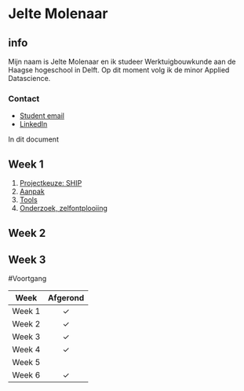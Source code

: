 # Jelte Molenaar

## info
Mijn naam is Jelte Molenaar en ik studeer Werktuigbouwkunde aan de Haagse hogeschool in Delft. Op dit moment 
volg ik de minor Applied Datascience.

### Contact
- [Student email](15084302student.hhs.nl)
- [LinkedIn](https://www.linkedin.com/in/jeltemolenaar/) 
 
 In dit document 


## Week 1

1. [Projectkeuze: SHIP]()
2. [Aanpak]()
3. [Tools]()
4. [Onderzoek, zelfontplooiing]()

## Week 2


## Week 3

#Voortgang

|Week|Afgerond|
|------|:------:|
|Week 1| ✓ |
|Week 2| ✓ |
|Week 3| ✓ |
|Week 4| ✓ |
|Week 5|
|Week 6| ✓ |
